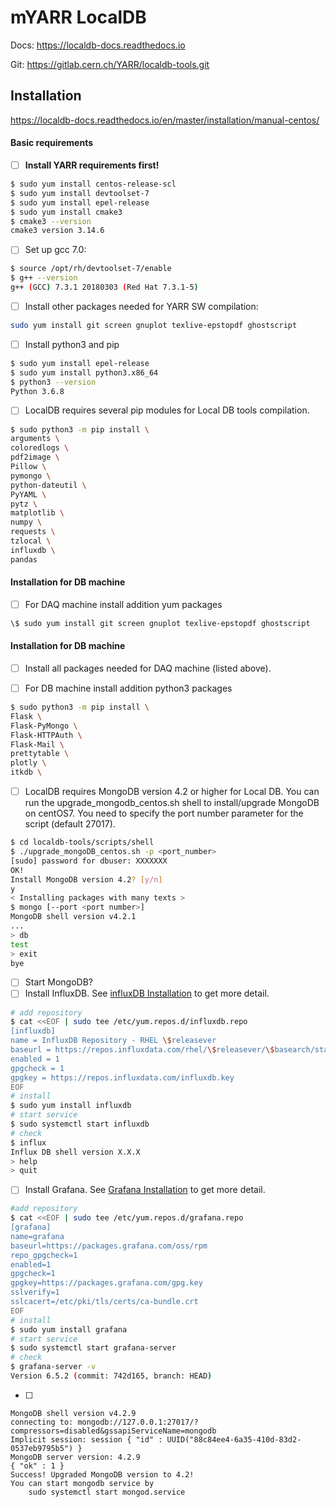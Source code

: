mYARR LocalDB
============

Docs: https://localdb-docs.readthedocs.io

Git: https://gitlab.cern.ch/YARR/localdb-tools.git

Installation
------------

https://localdb-docs.readthedocs.io/en/master/installation/manual-centos/

#### Basic requirements

- [ ] **Install YARR requirements first!**
```sh
$ sudo yum install centos-release-scl
$ sudo yum install devtoolset-7
$ sudo yum install epel-release
$ sudo yum install cmake3
$ cmake3 --version
cmake3 version 3.14.6
```

- [ ] Set up gcc 7.0:
```sh
$ source /opt/rh/devtoolset-7/enable
$ g++ --version
g++ (GCC) 7.3.1 20180303 (Red Hat 7.3.1-5)
```

- [ ] Install other packages needed for YARR SW compilation:
```sh
sudo yum install git screen gnuplot texlive-epstopdf ghostscript
```

- [ ] Install python3 and pip
```sh
$ sudo yum install epel-release
$ sudo yum install python3.x86_64
$ python3 --version
Python 3.6.8
```

- [ ] LocalDB requires several pip modules for Local DB tools compilation.
```sh
$ sudo python3 -m pip install \
arguments \
coloredlogs \
pdf2image \
Pillow \
pymongo \
python-dateutil \
PyYAML \
pytz \
matplotlib \
numpy \
requests \
tzlocal \
influxdb \
pandas
```

#### Installation for DB machine

- [ ] For DAQ machine install addition yum packages
```sh
\$ sudo yum install git screen gnuplot texlive-epstopdf ghostscript
```

#### Installation for DB machine

- [ ] Install all packages needed for DAQ machine (listed above).

- [ ] For DB machine install addition python3 packages
```sh
$ sudo python3 -m pip install \
Flask \
Flask-PyMongo \
Flask-HTTPAuth \
Flask-Mail \
prettytable \
plotly \
itkdb \
```

- [ ] LocalDB requires MongoDB version 4.2 or higher for Local DB.
You can run the upgrade_mongodb_centos.sh shell to install/upgrade MongoDB on centOS7. You need to specify the port number parameter for the script (default 27017).
```sh
$ cd localdb-tools/scripts/shell
$ ./upgrade_mongoDB_centos.sh -p <port_number>
[sudo] password for dbuser: XXXXXXX
OK!
Install MongoDB version 4.2? [y/n]
y
< Installing packages with many texts >
$ mongo [--port <port number>]
MongoDB shell version v4.2.1
...
> db
test
> exit
bye
```

- [ ] Start MongoDB?
- [ ] Install InfluxDB. See [influxDB Installation](https://docs.influxdata.com/influxdb/v1.7/introduction/installation/) to get more detail.
```sh
# add repository
$ cat <<EOF | sudo tee /etc/yum.repos.d/influxdb.repo
[influxdb]
name = InfluxDB Repository - RHEL \$releasever
baseurl = https://repos.influxdata.com/rhel/\$releasever/\$basearch/stable
enabled = 1
gpgcheck = 1
gpgkey = https://repos.influxdata.com/influxdb.key
EOF
# install
$ sudo yum install influxdb
# start service
$ sudo systemctl start influxdb
# check
$ influx
Influx DB shell version X.X.X
> help
> quit
```
- [ ] Install Grafana. See [Grafana Installation](https://grafana.com/docs/grafana/latest/installation/requirements/) to get more detail.
```sh
#add repository
$ cat <<EOF | sudo tee /etc/yum.repos.d/grafana.repo
[grafana]
name=grafana
baseurl=https://packages.grafana.com/oss/rpm
repo_gpgcheck=1
enabled=1
gpgcheck=1
gpgkey=https://packages.grafana.com/gpg.key
sslverify=1
sslcacert=/etc/pki/tls/certs/ca-bundle.crt
EOF
# install
$ sudo yum install grafana
# start service
$ sudo systemctl start grafana-server
# check
$ grafana-server -v
Version 6.5.2 (commit: 742d165, branch: HEAD)
```
- [ ]

```
MongoDB shell version v4.2.9
connecting to: mongodb://127.0.0.1:27017/?compressors=disabled&gssapiServiceName=mongodb
Implicit session: session { "id" : UUID("88c84ee4-6a35-410d-83d2-0537eb9795b5") }
MongoDB server version: 4.2.9
{ "ok" : 1 }
Success! Upgraded MongoDB version to 4.2!
You can start mongodb service by
    sudo systemctl start mongod.service

```
